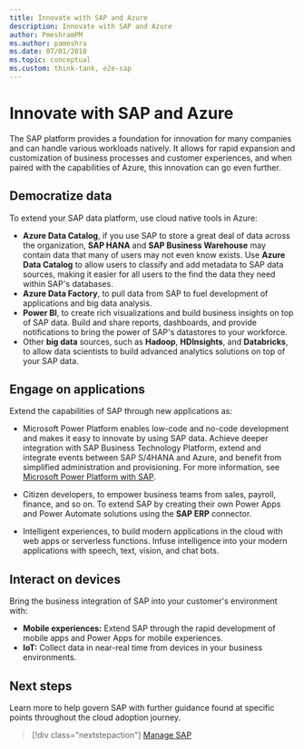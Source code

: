 ```yaml
---
title: Innovate with SAP and Azure
description: Innovate with SAP and Azure
author: PmeshramPM
ms.author: pameshra
ms.date: 07/01/2010
ms.topic: conceptual
ms.custom: think-tank, e2e-sap
---
```


# Innovate with SAP and Azure

The SAP platform provides a foundation for innovation for many companies and can handle various workloads natively. It allows for rapid expansion and customization of business processes and customer experiences, and when paired with the capabilities of Azure, this innovation can go even further.

## Democratize data

To extend your SAP data platform, use cloud native tools in Azure:

- **Azure Data Catalog**, if you use SAP to store a great deal of data across the organization, **SAP HANA** and **SAP Business Warehouse** may contain data that many of users may not even know exists. Use **Azure Data Catalog** to allow users to classify and add metadata to SAP data sources, making it easier for all users to the find the data they need within SAP's databases.
- **Azure Data Factory**, to pull data from SAP to fuel development of applications and big data analysis.
- **Power BI**, to create rich visualizations and build business insights on top of SAP data. Build and share reports, dashboards, and provide notifications to bring the power of SAP's datastores to your workforce.
- Other **big data** sources, such as **Hadoop**, **HDInsights**, and **Databricks**, to allow data scientists to build advanced analytics solutions on top of your SAP data.

## Engage on applications

Extend the capabilities of SAP through new applications as:

- Microsoft Power Platform enables low-code and no-code development and makes it easy to innovate by using SAP data. Achieve deeper integration with SAP Business Technology Platform, extend and integrate events between SAP S/4HANA and Azure, and benefit from simplified administration and provisioning. For more information, see [Microsoft Power Platform with SAP](./sap-power-platform-fundamental.md).

- Citizen developers, to empower business teams from sales, payroll, finance, and so on. To extend SAP by creating their own Power Apps and Power Automate solutions using the **SAP ERP** connector.
- Intelligent experiences, to build modern applications in the cloud with web apps or serverless functions. Infuse intelligence into your modern applications with speech, text, vision, and chat bots.

## Interact on devices

Bring the business integration of SAP into your customer's environment with:

- **Mobile experiences:** Extend SAP through the rapid development of mobile apps and Power Apps for mobile experiences.
- **IoT:** Collect data in near-real time from devices in your business environments.

## Next steps

Learn more to help govern SAP with further guidance found at specific points throughout the cloud adoption journey.

> [!div class="nextstepaction"]
> [Manage SAP](./manage.md)
